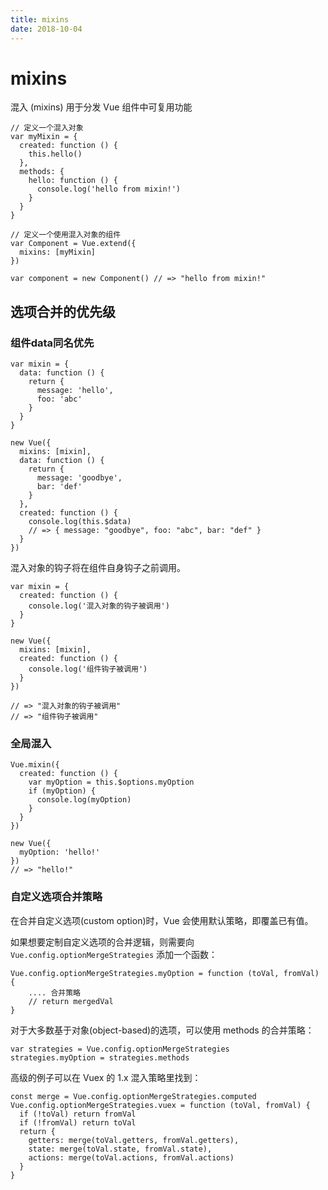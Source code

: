 ```yaml
---
title: mixins
date: 2018-10-04
---
```

# mixins
混入 (mixins) 用于分发 Vue 组件中可复用功能

    // 定义一个混入对象
    var myMixin = {
      created: function () {
        this.hello()
      },
      methods: {
        hello: function () {
          console.log('hello from mixin!')
        }
      }
    }

    // 定义一个使用混入对象的组件
    var Component = Vue.extend({
      mixins: [myMixin]
    })

    var component = new Component() // => "hello from mixin!"

## 选项合并的优先级
### 组件data同名优先

    var mixin = {
      data: function () {
        return {
          message: 'hello',
          foo: 'abc'
        }
      }
    }

    new Vue({
      mixins: [mixin],
      data: function () {
        return {
          message: 'goodbye',
          bar: 'def'
        }
      },
      created: function () {
        console.log(this.$data)
        // => { message: "goodbye", foo: "abc", bar: "def" }
      }
    })

混入对象的钩子将在组件自身钩子之前调用。

    var mixin = {
      created: function () {
        console.log('混入对象的钩子被调用')
      }
    }

    new Vue({
      mixins: [mixin],
      created: function () {
        console.log('组件钩子被调用')
      }
    })

    // => "混入对象的钩子被调用"
    // => "组件钩子被调用"

### 全局混入
    Vue.mixin({
      created: function () {
        var myOption = this.$options.myOption
        if (myOption) {
          console.log(myOption)
        }
      }
    })

    new Vue({
      myOption: 'hello!'
    })
    // => "hello!"

### 自定义选项合并策略
在合并自定义选项(custom option)时，Vue 会使用默认策略，即覆盖已有值。

如果想要定制自定义选项的合并逻辑，则需要向 `Vue.config.optionMergeStrategies` 添加一个函数：

    Vue.config.optionMergeStrategies.myOption = function (toVal, fromVal) {
		.... 合并策略
        // return mergedVal
    }

对于大多数基于对象(object-based)的选项，可以使用 methods 的合并策略：

    var strategies = Vue.config.optionMergeStrategies
    strategies.myOption = strategies.methods

高级的例子可以在 Vuex 的 1.x 混入策略里找到：

    const merge = Vue.config.optionMergeStrategies.computed
    Vue.config.optionMergeStrategies.vuex = function (toVal, fromVal) {
      if (!toVal) return fromVal
      if (!fromVal) return toVal
      return {
        getters: merge(toVal.getters, fromVal.getters),
        state: merge(toVal.state, fromVal.state),
        actions: merge(toVal.actions, fromVal.actions)
      }
    }